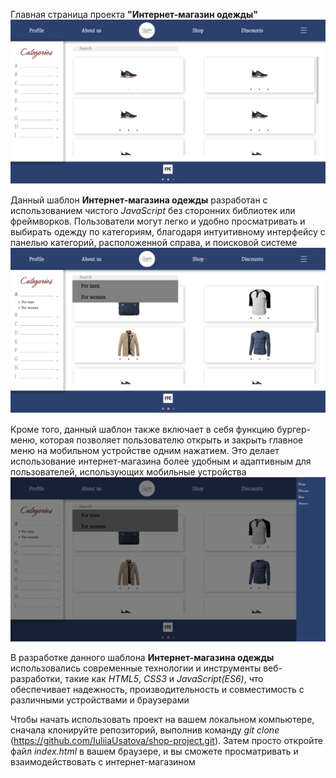 Главная страница проекта **"Интернет-магазин одежды"** ![Главная страница](./screenshots/main.png)

Данный шаблон **Интернет-магазина одежды** разработан с использованием чистого *JavaScript* без сторонних библиотек или фреймворков. Пользователи могут легко и удобно просматривать и выбирать одежду по категориям, благодаря интуитивному интерфейсу с панелью категорий, расположенной справа, и поисковой системе![Выбор одежды по категориям](./screenshots/categories.png)

Кроме того, данный шаблон также включает в себя функцию бургер-меню, которая позволяет пользователю открыть и закрыть главное меню на мобильном устройстве одним нажатием. Это делает использование интернет-магазина более удобным и адаптивным для пользователей, использующих мобильные устройства ![Бургер](./screenshots/burger.png)

В разработке данного шаблона **Интернет-магазина одежды** использовались современные технологии и инструменты веб-разработки, такие как *HTML5*, *CSS3* и *JavaScript(ES6)*, что обеспечивает надежность, производительность и совместимость с различными устройствами и браузерами

Чтобы начать использовать проект на вашем локальном компьютере, сначала клонируйте репозиторий, выполнив команду *git clone* (https://github.com/IuliiaUsatova/shop-project.git). Затем просто откройте файл *index.html* в вашем браузере, и вы сможете просматривать и взаимодействовать с интернет-магазином